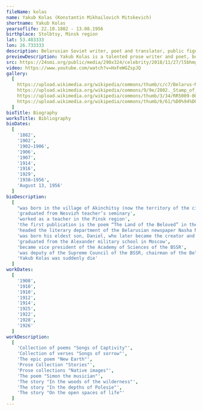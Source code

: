 ```yaml
---
fileName: kolas
name: Yakub Kolas (Konstantin Mikhailovich Mitskevich)
shortname: Yakub Kolas
yearsoflife: 22.10.1882 - 13.08.1956
birthplace: Stolbtsy, Minsk region
lat: 53.483333
lon: 26.733333
description: Belarusian Soviet writer, poet and translator, public figure
previewDescription: Yakub Kolas is a talented prose writer and poet, born at the end of the 19th century, the author of many stories, poems and poems for children and adults. He lived a long and hard life - his biography contains 2 wars, a revolution and personal dramas. Kolas is often compared with the equally famous contemporary Yanka Kupala - they were both spokesmen for national identity, however, unlike him, Kolas is a more realistic, concrete author, not inclined to romanticize the difficulties of life.
src: https://24smi.org/public/media/290x324/celebrity/2018/11/27/l5bhmgiuhvzk-iakub-kolas.jpg
video: https://www.youtube.com/watch?v=HxFeWGZspJQ
gallery:
  [
    https://upload.wikimedia.org/wikipedia/commons/thumb/c/c7/Belarus-Minsk-Yakub_Kolas_Square-2.jpg/800px-Belarus-Minsk-Yakub_Kolas_Square-2.jpg,
    https://upload.wikimedia.org/wikipedia/commons/9/9e/2002._Stamp_of_Belarus_0489.jpg,
    https://upload.wikimedia.org/wikipedia/commons/thumb/3/34/RR5009-0004R_BU_%D0%9F%D0%B8%D1%81%D0%B0%D1%82%D0%B5%D0%BB%D1%8C_%D0%AF%D0%BA%D1%83%D0%B1_%D0%9A%D0%BE%D0%BB%D0%B0%D1%81%2C_%D0%BA_110-%D0%BB%D0%B5%D1%82%D0%B8%D1%8E_%D1%81%D0%BE_%D0%B4%D0%BD%D1%8F_%D1%80%D0%BE%D0%B6%D0%B4%D0%B5%D0%BD%D0%B8%D1%8F.png/603px-RR5009-0004R_BU_%D0%9F%D0%B8%D1%81%D0%B0%D1%82%D0%B5%D0%BB%D1%8C_%D0%AF%D0%BA%D1%83%D0%B1_%D0%9A%D0%BE%D0%BB%D0%B0%D1%81%2C_%D0%BA_110-%D0%BB%D0%B5%D1%82%D0%B8%D1%8E_%D1%81%D0%BE_%D0%B4%D0%BD%D1%8F_%D1%80%D0%BE%D0%B6%D0%B4%D0%B5%D0%BD%D0%B8%D1%8F.png,
    https://upload.wikimedia.org/wikipedia/commons/thumb/6/61/%D0%94%D0%BE%D0%BC-%D0%BC%D1%83%D0%B7%D0%B5%D0%B9_%D0%AF%D0%BA%D1%83%D0%B1%D0%B0_%D0%9A%D0%BE%D0%BB%D0%B0%D1%81%D0%B0_%D0%B2_%D0%9F%D0%B8%D0%BD%D1%81%D0%BA%D0%B5.jpg/800px-%D0%94%D0%BE%D0%BC-%D0%BC%D1%83%D0%B7%D0%B5%D0%B9_%D0%AF%D0%BA%D1%83%D0%B1%D0%B0_%D0%9A%D0%BE%D0%BB%D0%B0%D1%81%D0%B0_%D0%B2_%D0%9F%D0%B8%D0%BD%D1%81%D0%BA%D0%B5.jpg,
  ]
bioTitle: Biography
worksTitle: Bibliography
bioDates: 
  [
    '1882',
    '1902',
    '1902—1906',
    '1906',
    '1907',
    '1914',
    '1916',
    '1929',
    '1938—1956',
    'August 13, 1956'
  ]
bioDescription: 
  [
    "was born in the village of Akinchitsy (now the territory of the city of Stolbtsy in the Stolbtsovsky district of the Minsk region of Belarus), in the family of forester Mikhail Kazimirovich Mitskevich and housewife Anna Yurievna Losik",
    'graduated from Nesvizh teacher’s seminary',
    'worked as a teacher in the Pinsk region',
    'the first publication is the poem “The Land of the Beloved” in the Belarusian newspaper "Nasha Dolya"',
    'headed the literary department of the Belarusian newspaper Nasha Niva in Vilnus',
    'was born his eldest son, Daniel, who later became the creator and first director of his father’s museum',
    'graduated from the Alexander military school in Moscow',
    'became vice president of the Academy of Sciences of the BSSR',
    'was deputy of the Supreme Council of the BSSR, chairman of the Belarusian Republican Peace Committee',
    'Yakub Kolas was suddenly die'
  ]
workDates: 
  [
    '1908',
    '1910',
    '1910',
    '1912',
    '1914',
    '1925',
    '1922',
    '1928',
    '1926'
  ]
workDescription: 
  [
    'Collection of poems "Songs of Captivity"',
    'Collection of verses "Songs of sorrow"',
    'The epic poem "New Earth"',
    'Prose Collection "Stories"',
    'Prose collections "Native images"',
    'The poem "Simon the musician"',
    'The story "In the woods of the wilderness"',
    'The story "In the depths of Polesie"',
    'The story "On the open spaces of life"'
  ]  
---
```


